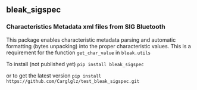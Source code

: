 ## bleak_sigspec
### Characteristics Metadata xml files from SIG Bluetooth

This package enables characteristic metadata parsing and automatic formatting (bytes unpacking) into the proper characteristic values.
This is a requirement for the function `get_char_value` in `bleak.utils`

To install (not published yet)
`pip install bleak_sigspec`

or to get the latest version
`pip install https://github.com/Carglglz/test_bleak_sigspec.git`
